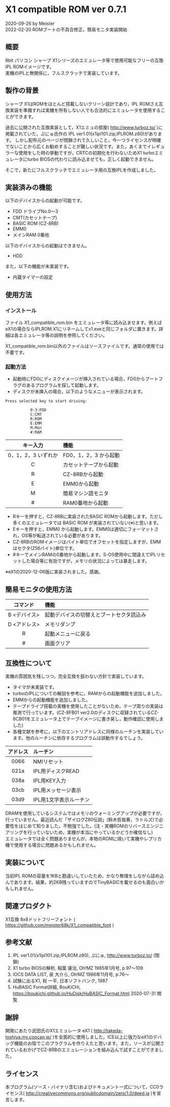 # X1 compatible ROM ver 0.7.1

2020-09-26 by Meister  
2022-02-20 ROMブートの不具合修正，簡易モニタ実装開始

## 概要

8bit パソコン シャープ X1シリーズのエミュレータ等で使用可能なフリーの互換IPL ROMイメージです。  
実機のIPLと無関係に，フルスクラッチで実装しています。

## 製作の背景

シャープ X1はROMをほとんど搭載しないクリーン設計であり，IPL ROMさえ互換実装を準備すれば実機を所有しない人でも合法的にエミュレータを使用することができます。  

過去に公開された互換実装として，X1エミュの部屋( http://www.turboz.to/ )に掲載されていた，ぷにゅ氏作の IPL ver1.01(x1ipl101.zip,IPLROM.z80)があります。
しかし配布元のページが閉鎖されて久しいこと，今一つライセンスが明確でないことから広くお勧めすることが難しい状況です。また，あくまでイレギュラーな使用をした時の挙動ですが，CRTCの初期化を行わないためX1 turboエミュレータにturbo BIOSの代わりに読み込ませても，正しく起動できません。  

そこで，新たにフルスクラッチでエミュレータ用の互換IPLを作成しました。


## 実装済みの機能

以下のデバイスからの起動が可能です。

* FDD ドライブNo.0～3
* CMT(カセットテープ)
* BASIC ROM (CZ-8RB)
* EMM0
* メインRAM 0番地

以下のデバイスからの起動はできません。

* HDD

また，以下の機能が未実装です。

* 内蔵タイマーの設定

## 使用方法

### インストール

ファイル X1_compatible_rom.bin をエミュレータ等に読み込ませます。例えばeX1の場合ならIPLROM.X1にリネームしてx1.exeと同じフォルダに置きます。詳細は各エミュレータ等の説明を参照してください。

X1_compatible_rom.bin以外のファイルはソースファイルです。通常の使用では不要です。

### 起動方法

* 起動時にFD0にディスクイメージが挿入されている場合，FD0からブートフラグのあるプログラムを探して起動します。
* ディスクが未挿入の場合，以下のようなメニューが表示されます。

```
Press selected key to start driving:

           0-3:FDD
           C:CMT
           R:ROM
           E:EMM
           M:Mon
           #:RAM
```

| キー入力            | 機能                   |
|:-------------------:|:-----------------------|
| 0，1，2，3 いずれか | FD0，1，2，3 から起動  |
| C                   | カセットテープから起動 |
| R                   | CZ-8RBから起動         |
| E                   | EMM0から起動           |
| M                   | 簡易マシン語モニタ     |
| #                   | RAM0番地から起動       |

* Rキーを押すと，CZ-8RBに実装されたBASIC ROMから起動します。ただし多くのエミュレータでは BASIC ROM が実装されていない(※)と思います。
* Eキーを押すと，EMM0 から起動します。EMM0は適切にフォーマットされ，OS等が転送されている必要があります。
* CZ-8RBのROMイメージはバイト単位でオフセットを指定しますが，EMMはセクタ(256バイト)単位です。
* #キーでメインRAMの0番地から起動します。S-OS使用中に間違えてIPLリセットした場合等に有効ですが，メモリの状況によっては暴走します。

※eX1の2020-12-06版に実装されました。感謝。


## 簡易モニタの使用方法

| コマンド     | 機能                                     |
|:------------:|:-----------------------------------------|
| B <デバイス> | 起動デバイスの切替えとブートセクタ読込み |
| D <アドレス> | メモリダンプ                             |
| R            | 起動メニューに戻る                       |
| #            | 画面クリア                               |


## 互換性について

実機の雰囲気を残しつつ，完全互換を狙わない方針で実装しています。

* タイマが未実装です。
* turboのIPLについての解説を参考に，RAMからの起動機能を追加しました。
* EMMからの起動機能を追加しました。
* テープドライブ搭載の実機を使用したことがないため，テープ周りの実装は推測で行っています。(CZ-8FB01 ver2.0のディスクに収録されているCZ-8CB01をエミュレータ上でテープイメージに書き戻し，動作確認に使用しました)
* 各種文献を参考に，以下のエントリアドレスに同様のルーチンを実装しています。他のルーチンに依存するプログラムは誤動作するでしょう。

| アドレス | ルーチン               |
|:--------:|:-----------------------|
| 0066     | NMIリセット            |
| 021a     | IPL用ディスクREAD      |
| 038a     | IPL用KEY入力           |
| 03cb     | IPL用メッセージ表示    |
| 03d9     | IPL用1文字表示ルーチン |

DRAMを使用しているシステムではメモリのウォーミングアップが必要ですが，行っていません。最近読んだ「ザイログZ80伝説」(鈴木哲哉著，ラトルズ)で必要性をはじめて知りました。不勉強でした。(注・実機ROMのリバースエンジニアリングを行っていないため，実機が本当にやっているかどうか確信なし)  
エミュレータでは全く問題ありませんが，本物のROMに焼いて実機やレプリカ機で使用する場合に問題あるかもしれません。


## 実装について

当初IPL ROMの容量を1KBと勘違いしていたため，かなり無理をしながら詰め込んであります。結果，約2KB残っていますのでTinyBASICを載せるのも面白いかもしれません。


## 関連プロダクト

X1互換 8x8ドットフリーフォント ( https://github.com/meister68k/X1_compatible_font )


## 参考文献

1. IPL ver1.01(x1ipl101.zip,IPLROM.z80), ぷにゅ, http://www.turboz.to/ (閉鎖)
2. X1 turbo  BIOSの解析, 稲葉 康治, Oh!MZ 1985年1月号, p.97～109
3. IOCS DATA LIST, 泉 大介ら, Oh!MZ 1986年11月号, p.76～
4. 試験に出るX1, 祝 一平, 日本ソフトバンク, 1987
5. HuBASIC Format詳細, BouKiCHi, https://boukichi.github.io/HuDisk/HuBASIC_Format.html 2020-07-31 閲覧


## 謝辞

開発にあたり武田氏のX1エミュレータ eX1 ( http://takeda-toshiya.my.coocan.jp/ )を全面的に使用しました。ICE以上に強力なeX1のデバッグ機能のお陰でこのプラグラムを作りえたと思います。また，ソースが公開されているおかげでCZ-8RBのエミュレーションを組み込んで試すことができました。


## ライセンス

本プログラム(ソース・バイナリ含む)およびドキュメント一式について，CC0ライセンス( http://creativecommons.org/publicdomain/zero/1.0/deed.ja )を宣言します。
